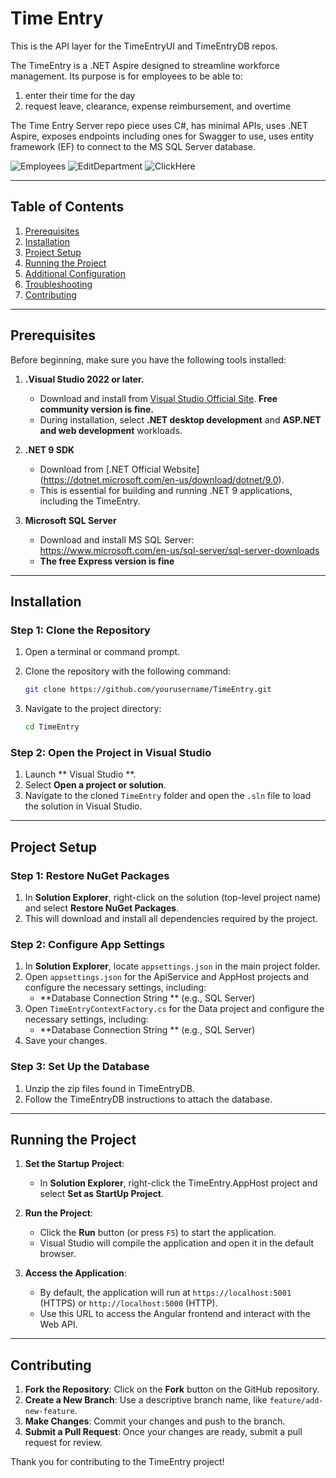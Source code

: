 # Time Entry
This is the API layer for the TimeEntryUI and TimeEntryDB repos. 

The TimeEntry is a .NET Aspire designed to streamline workforce management.
Its purpose is for employees to be able to:
  1) enter their time for the day
  2) request leave, clearance, expense reimbursement, and overtime

The Time Entry Server repo piece uses C#, has minimal APIs, uses .NET Aspire, exposes endpoints including ones for Swagger to use, uses entity framework (EF) 
to connect to the MS SQL Server database. 

![Employees](https://github.com/user-attachments/assets/9d1aade3-7e04-4732-ad37-224c5a1fbb1e)
![EditDepartment](https://github.com/user-attachments/assets/0a467390-34f1-4397-a500-ff17015e6bd0)
![ClickHere](https://github.com/user-attachments/assets/dff45eef-31ef-4e78-9416-44e5dd0db30b)

---

## Table of Contents

1. [Prerequisites](#prerequisites)
2. [Installation](#installation)
3. [Project Setup](#project-setup)
4. [Running the Project](#running-the-project)
5. [Additional Configuration](#additional-configuration)
6. [Troubleshooting](#troubleshooting)
7. [Contributing](#contributing)

---

## Prerequisites

Before beginning, make sure you have the following tools installed:

1. **.Visual Studio 2022 or later.**
   - Download and install from [Visual Studio Official Site](https://visualstudio.microsoft.com/).  **Free community version is fine.**
   - During installation, select **.NET desktop development** and **ASP.NET and web development** workloads.

2. **.NET 9 SDK**
   - Download from [.NET Official Website] (https://dotnet.microsoft.com/en-us/download/dotnet/9.0).
   - This is essential for building and running .NET 9 applications, including the TimeEntry.
  
3. **Microsoft SQL Server**
    - Download and install MS SQL Server:  https://www.microsoft.com/en-us/sql-server/sql-server-downloads
    - **The free Express version is fine** 

---

## Installation

### Step 1: Clone the Repository

1. Open a terminal or command prompt.
2. Clone the repository with the following command:

   ```bash
   git clone https://github.com/yourusername/TimeEntry.git
   ```

3. Navigate to the project directory:

   ```bash
   cd TimeEntry
   ```

### Step 2: Open the Project in Visual Studio

1. Launch ** Visual Studio **.
2. Select **Open a project or solution**.
3. Navigate to the cloned `TimeEntry` folder and open the `.sln` file to load the solution in Visual Studio.

---

## Project Setup

### Step 1: Restore NuGet Packages

1. In **Solution Explorer**, right-click on the solution (top-level project name) and select **Restore NuGet Packages**.
2. This will download and install all dependencies required by the project.

### Step 2: Configure App Settings

1. In **Solution Explorer**, locate `appsettings.json` in the main project folder.
2. Open `appsettings.json` for the ApiService and AppHost projects and configure the necessary settings, including:
   - **Database Connection String ** (e.g., SQL Server)
3. Open `TimeEntryContextFactory.cs` for the Data project and configure the necessary settings, including:
   - **Database Connection String ** (e.g., SQL Server)
4. Save your changes.

### Step 3: Set Up the Database 

1. Unzip the zip files found in TimeEntryDB.
2. Follow the TimeEntryDB instructions to attach the database.

---

## Running the Project

1. **Set the Startup Project**:
   - In **Solution Explorer**, right-click the TimeEntry.AppHost project and select **Set as StartUp Project**.

2. **Run the Project**:
   - Click the **Run** button (or press `F5`) to start the application.
   - Visual Studio will compile the application and open it in the default browser.

3. **Access the Application**:
   - By default, the application will run at `https://localhost:5001` (HTTPS) or `http://localhost:5000` (HTTP).
   - Use this URL to access the Angular frontend and interact with the Web API.

---

## Contributing

1. **Fork the Repository**: Click on the **Fork** button on the GitHub repository.
2. **Create a New Branch**: Use a descriptive branch name, like `feature/add-new-feature`.
3. **Make Changes**: Commit your changes and push to the branch.
4. **Submit a Pull Request**: Once your changes are ready, submit a pull request for review.

Thank you for contributing to the TimeEntry project!
